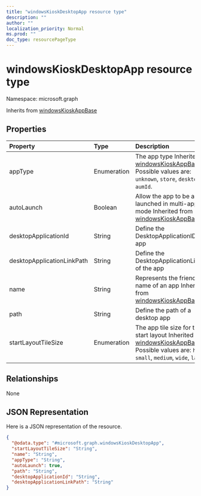 ```yaml
---
title: "windowsKioskDesktopApp resource type"
description: ""
author: ""
localization_priority: Normal
ms.prod: ""
doc_type: resourcePageType
---
```


# windowsKioskDesktopApp resource type


Namespace: microsoft.graph




Inherits from [windowsKioskAppBase](../resources/windowskioskappbase.md)

## Properties
|Property|Type|Description|
|:---|:---|:---|
|appType|Enumeration|The app type Inherited from [windowsKioskAppBase](../resources/windowskioskappbase.md). Possible values are: `unknown`, `store`, `desktop`, `aumId`.|
|autoLaunch|Boolean|Allow the app to be auto-launched in multi-app kiosk mode Inherited from [windowsKioskAppBase](../resources/windowskioskappbase.md)|
|desktopApplicationId|String|Define the DesktopApplicationID of the app|
|desktopApplicationLinkPath|String|Define the DesktopApplicationLinkPath of the app|
|name|String|Represents the friendly name of an app Inherited from [windowsKioskAppBase](../resources/windowskioskappbase.md)|
|path|String|Define the path of a desktop app|
|startLayoutTileSize|Enumeration|The app tile size for the start layout Inherited from [windowsKioskAppBase](../resources/windowskioskappbase.md). Possible values are: `hidden`, `small`, `medium`, `wide`, `large`.|

## Relationships
None

## JSON Representation
Here is a JSON representation of the resource.
<!-- {
  "blockType": "resource",
  "@odata.type": "microsoft.graph.windowsKioskDesktopApp"
}
-->
``` json
{
  "@odata.type": "#microsoft.graph.windowsKioskDesktopApp",
  "startLayoutTileSize": "String",
  "name": "String",
  "appType": "String",
  "autoLaunch": true,
  "path": "String",
  "desktopApplicationId": "String",
  "desktopApplicationLinkPath": "String"
}
```

